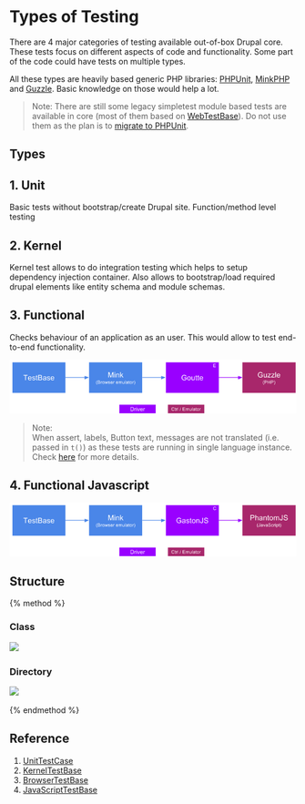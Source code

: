 # Types of Testing
There are 4 major categories of testing available out-of-box Drupal core. These tests focus on different aspects of code and functionality. Some part of the code could have tests on multiple types.

All these types are heavily based generic PHP libraries: [PHPUnit](https://phpunit.de/), [MinkPHP](http://mink.behat.org/en/latest/) and [Guzzle](http://docs.guzzlephp.org/en/stable/). Basic knowledge on those would help a lot.

>Note: There are still some legacy simpletest module based tests are available in core (most of them based on [WebTestBase](https://github.com/drupal/drupal/blob/8.5.x/core/modules/simpletest/src/WebTestBase.php)). Do not use them as the plan is to [migrate to PHPUnit](https://www.drupal.org/node/2735005).

## Types

## 1. Unit
Basic tests without bootstrap/create Drupal site. Function/method level testing 


## 2. Kernel
Kernel test allows to do integration testing which helps to setup dependency injection container. Also allows to bootstrap/load required drupal elements like entity schema and module schemas.

## 3. Functional
Checks behaviour of an application as an user. This would allow to test end-to-end functionality.

![](https://raw.githubusercontent.com/drupadocs/drupal-core/master/testing/PHPUnit-Functional-Testing-Component-Diagram.png)

>Note:  
When assert, labels, Button text, messages are not translated (i.e. passed in `t()`) as these tests are running in single language instance. Check [here](https://www.drupal.org/docs/8/phpunit/phpunit-browser-test-tutorial#t) for more details.


## 4. Functional Javascript

  
![](https://raw.githubusercontent.com/drupadocs/drupal-core/master/testing/PHPUnit-Javascript-testing-Component-Diagram.png)

## Structure

{% method %}

### Class

![](https://user-images.githubusercontent.com/1220029/32525579-fe73f744-c41c-11e7-816f-cfc86f44fe22.png)

### Directory

![](https://user-images.githubusercontent.com/1220029/32525578-fe5ade1c-c41c-11e7-8b09-e949e0057240.png)  

{% endmethod %}


## Reference
1. [UnitTestCase](https://github.com/drupal/drupal/tree/8.5.x/core/tests/Drupal/Tests/UnitTestCase.php)
2. [KernelTestBase](https://github.com/drupal/drupal/tree/8.5.x/core/tests/Drupal/KernelTests/KernelTestBase.php)
3. [BrowserTestBase](https://github.com/drupal/drupal/tree/8.5.x/core/tests/Drupal/Tests/BrowserTestBase.php)
4. [JavaScriptTestBase](https://github.com/drupal/drupal/tree/8.5.x/core/tests/Drupal/FunctionalJavascriptTests/JavascriptTestBase.php)









